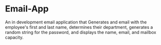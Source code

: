 # Email-App
An in development email application that Generates and email with the employee's first and last name, determines their department, generates a random string for the password, and displays the name, email, and mailbox capacity.
